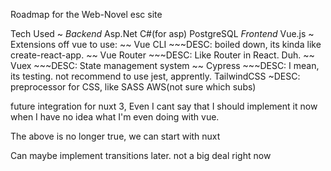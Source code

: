 
Roadmap for the Web-Novel esc site

Tech Used ~ 
 _Backend_
	Asp.Net
	C#(for asp)
	PostgreSQL
 _Frontend_
	Vue.js
	~ Extensions off vue to use:
	~~ Vue CLI
	~~~DESC: boiled down, its kinda like create-react-app.
	~~ Vue Router
	~~~DESC: Like Router in React. Duh.
	~~ Vuex
	~~~DESC: State management system
	~~ Cypress
	~~~DESC: I mean, its testing. not recommend to use jest, apprently.
	TailwindCSS
	~DESC: preprocessor for CSS, like SASS
	AWS(not sure which subs)
 
 
 future integration for nuxt 3, Even I cant say that I should implement it now when I have no idea what I'm even doing with vue.

 The above is no longer true, we can start with nuxt



 Can maybe implement transitions later. not a big deal right now